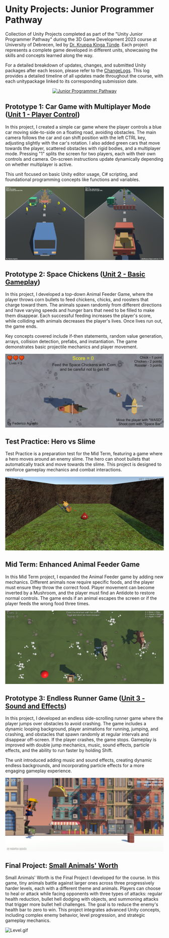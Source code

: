 # Unity Projects: Junior Programmer Pathway

Collection of Unity Projects completed as part of the "Unity Junior Programmer Pathway" during the 3D Game Development 2023 course at University of Debrecen, led by [Dr. Kruppa Kinga Tünde](https://inf.unideb.hu/en/dr-kinga-tunde-kruppa). Each project represents a complete game developed in different units, showcasing the skills and concepts learned along the way.

For a detailed breakdown of updates, changes, and submitted Unity packages after each lesson, please refer to the [ChangeLogs](https://github.com/FedeDC512/unity-projects/blob/main/ChangeLogs.md). This log provides a detailed timeline of all updates made throughout the course, with each unitypackage linked to its corresponding submission date.

<p align="center">
  <a href="https://learn.unity.com/pathway/junior-programmer" target="_blank">
    <img src="https://images.credly.com/images/03d1c2f6-6182-49bd-b5af-2ef6d28b5383/image.png" alt="Junior Programmer Pathway" style="width:200px;height:auto;">
  </a>
</p>

## Prototype 1: Car Game with Multiplayer Mode ([Unit 1 - Player Control](https://learn.unity.com/project/unit-1-driving-simulation))
In this project, I created a simple car game where the player controls a blue car moving side-to-side on a floating road, avoiding obstacles. The main camera follows the car and can shift position with the left CTRL key, adjusting slightly with the car's rotation. I also added green cars that move towards the player, scattered obstacles with rigid bodies, and a multiplayer mode. Pressing "1" splits the screen for two players, each with their own controls and camera. On-screen instructions update dynamically depending on whether multiplayer is active. 

This unit focused on basic Unity editor usage, C# scripting, and foundational programming concepts like functions and variables.

![game1.png](https://github.com/FedeDC512/unity-projects/blob/main/images/game1.png)

## Prototype 2: Space Chickens ([Unit 2 - Basic Gameplay](https://learn.unity.com/project/unit-2-basic-gameplay))
In this project, I developed a top-down Animal Feeder Game, where the player throws corn bullets to feed chickens, chicks, and roosters that charge toward them. The animals spawn randomly from different directions and have varying speeds and hunger bars that need to be filled to make them disappear. Each successful feeding increases the player's score, while colliding with animals decreases the player's lives. Once lives run out, the game ends.

Key concepts covered include if-then statements, random value generation, arrays, collision detection, prefabs, and instantiation. The game demonstrates basic projectile mechanics and player movement.

![game2.png](https://github.com/FedeDC512/unity-projects/blob/main/images/game2.png)

## Test Practice: Hero vs Slime
Test Practice is a preparation test for the Mid Term, featuring a game where a hero moves around an enemy slime. The hero can shoot bullets that automatically track and move towards the slime. This project is designed to reinforce gameplay mechanics and combat interactions.

![test.png](https://github.com/FedeDC512/unity-projects/blob/main/images/test.png)

## Mid Term: Enhanced Animal Feeder Game
In this Mid Term project, I expanded the Animal Feeder game by adding new mechanics. Different animals now require specific foods, and the player must ensure they throw the correct food. Player movement can become inverted by a Mushroom, and the player must find an Antidote to restore normal controls. The game ends if an animal escapes the screen or if the player feeds the wrong food three times.

![midterm.png](https://github.com/FedeDC512/unity-projects/blob/main/images/midterm.png)

## Prototype 3: Endless Runner Game ([Unit 3 - Sound and Effects](https://learn.unity.com/project/unit-3-sound-and-effects))
In this project, I developed an endless side-scrolling runner game where the player jumps over obstacles to avoid crashing. The game includes a dynamic looping background, player animations for running, jumping, and crashing, and obstacles that spawn randomly at regular intervals and disappear off-screen. If the player crashes, the game stops. Gameplay is improved with double jump mechanics, music, sound effects, particle effects, and the ability to run faster by holding Shift. 

The unit introduced adding music and sound effects, creating dynamic endless backgrounds, and incorporating particle effects for a more engaging gameplay experience.

![game3.png](https://github.com/FedeDC512/unity-projects/blob/main/images/game3.png)

## Final Project: [Small Animals' Worth](https://github.com/FedeDC512/SmallAnimalsWorth)
Small Animals' Worth is the Final Project I developed for the course. In this game, tiny animals battle against larger ones across three progressively harder levels, each with a different theme and animals. Players can choose to heal or attack while facing opponents with three types of attacks: regular health reduction, bullet hell dodging with objects, and summoning attacks that trigger more bullet hell challenges. The goal is to reduce the enemy's health bar to zero to win. This project integrates advanced Unity concepts, including complex enemy behavior, level progression, and strategic gameplay mechanics.

![Level.gif](https://github.com/FedeDC512/SmallAnimalsWorth/blob/main/images/Level.gif)
